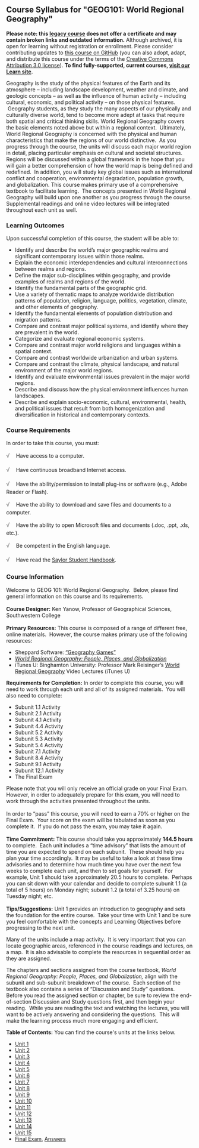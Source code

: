 Course Syllabus for "GEOG101: World Regional Geography"
-------------------------------------------------------

**Please note: this [legacy course](https://sayloracademy.zendesk.com/hc/en-us/articles/206089967) does not offer a certificate and may contain 
broken links and outdated information.** Although archived, it is open 
for learning without registration or enrollment. Please consider contributing 
updates to [this course on GitHub](https://github.com/saylordotorg/course_geog101) 
(you can also adopt, adapt, and distribute this course under the terms of 
the [Creative Commons Attribution 3.0 license](http://creativecommons.org/licenses/by/3.0/)). **To find fully-supported, current courses, [visit our 
Learn site](https://learn.saylor.org).**

Geography is the study of the physical features of the Earth and its
atmosphere – including landscape development, weather and climate, and
geologic concepts – as well as the influence of human activity –
including cultural, economic, and political activity – on those physical
features.  Geography students, as they study the many aspects of our
physically and culturally diverse world, tend to become more adept at
tasks that require both spatial and critical thinking skills. World
Regional Geography covers the basic elements noted above but within a
regional context.  Ultimately, World Regional Geography is concerned
with the physical and human characteristics that make the regions of our
world distinctive.  As you progress through the course, the units will
discuss each major world region in detail, placing particular emphasis
on cultural and societal structures.  Regions will be discussed within a
global framework in the hope that you will gain a better comprehension
of how the world map is being defined and redefined.  In addition, you
will study key global issues such as international conflict and
cooperation, environmental degradation, population growth, and
globalization. This course makes primary use of a comprehensive textbook
to facilitate learning.  The concepts presented in World Regional
Geography will build upon one another as you progress through the
course.  Supplemental readings and online video lectures will be
integrated throughout each unit as well.

### Learning Outcomes

Upon successful completion of this course, the student will be able to:

-   Identify and describe the world’s major geographic realms and
    significant contemporary issues within those realms.
-   Explain the economic interdependencies and cultural interconnections
    between realms and regions.
-   Define the major sub-disciplines within geography, and provide
    examples of realms and regions of the world.
-   Identify the fundamental parts of the geographic grid.
-   Use a variety of thematic maps to analyze worldwide distribution
    patterns of population, religion, language, politics, vegetation,
    climate, and other elements of geography.
-   Identify the fundamental elements of population distribution and
    migration patterns.
-   Compare and contrast major political systems, and identify where
    they are prevalent in the world.
-   Categorize and evaluate regional economic systems.
-   Compare and contrast major world religions and languages within a
    spatial context.
-   Compare and contrast worldwide urbanization and urban systems.
-   Compare and contrast the climate, physical landscape, and natural
    environment of the major world regions.
-   Identify and evaluate environmental issues prevalent in the major
    world regions.
-   Describe and discuss how the physical environment influences human
    landscapes.
-   Describe and explain socio-economic, cultural, environmental,
    health, and political issues that result from both homogenization
    and diversification in historical and contemporary contexts.

### Course Requirements

In order to take this course, you must:  
  
 <span
style="color: rgb(85, 85, 85); font-family: 'Myriad Pro', 'Gill Sans', 'Gill Sans MT', Calibri, sans-serif; font-size: 16px; line-height: 24px;">√
   </span>Have access to a computer.  
  
 <span
style="color: rgb(85, 85, 85); font-family: 'Myriad Pro', 'Gill Sans', 'Gill Sans MT', Calibri, sans-serif; font-size: 16px; line-height: 24px;">√
   </span>Have continuous broadband Internet access.  
  
 <span
style="color: rgb(85, 85, 85); font-family: 'Myriad Pro', 'Gill Sans', 'Gill Sans MT', Calibri, sans-serif; font-size: 16px; line-height: 24px;">√
   </span>Have the ability/permission to install plug-ins or software
(e.g., Adobe Reader or Flash).  
  
 <span
style="color: rgb(85, 85, 85); font-family: 'Myriad Pro', 'Gill Sans', 'Gill Sans MT', Calibri, sans-serif; font-size: 16px; line-height: 24px;">√
   </span>Have the ability to download and save files and documents to a
computer.  
  
 <span
style="color: rgb(85, 85, 85); font-family: 'Myriad Pro', 'Gill Sans', 'Gill Sans MT', Calibri, sans-serif; font-size: 16px; line-height: 24px;">√
   </span>Have the ability to open Microsoft files and documents (.doc,
.ppt, .xls, etc.).  
  
 <span
style="color: rgb(85, 85, 85); font-family: 'Myriad Pro', 'Gill Sans', 'Gill Sans MT', Calibri, sans-serif; font-size: 16px; line-height: 24px;">√
   </span>Be competent in the English language.  
  
 <span
style="color: rgb(85, 85, 85); font-family: 'Myriad Pro', 'Gill Sans', 'Gill Sans MT', Calibri, sans-serif; font-size: 16px; line-height: 24px;">√
   </span>Have read the [Saylor Student
Handbook](http://www.saylor.org/site/wp-content/uploads/2012/05/Saylor-StudentHandbook.pdf).

### Course Information

Welcome to GEOG 101: World Regional Geography.  Below, please find
general information on this course and its requirements.   
    
 **Course Designer:** Ken Yanow, Professor of Geographical Sciences,
Southwestern College  
    
 **Primary Resources:** This course is composed of a range of different
free, online materials.  However, the course makes primary use of the
following resources:

-   Sheppard Software: [“Geography
    Games”](http://www.sheppardsoftware.com/Geography.htm)
-   [*World Regional Geography: People, Places, and
    Globalization*](http://www.saylor.org/site/textbooks/World%20Regional%20Geography.pdf)
-   iTunes U: Binghamton University: Professor Mark Reisinger’s
    [World Regional
    Geography](http://itunes.apple.com/itunes-u/geog151-world-regional-geography/id393916918?mt=2)
    Video Lectures (iTunes U)

**Requirements for Completion:** In order to complete this course, you
will need to work through each unit and all of its assigned materials.
 You will also need to complete:

-   Subunit 1.1 Activity
-   Subunit 2.1 Activity
-   Subunit 4.1 Activity
-   Subunit 4.4 Activity
-   Subunit 5.2 Activity
-   Subunit 5.3 Activity
-   Subunit 5.4 Activity
-   Subunit 7.1 Activity
-   Subunit 8.4 Activity
-   Subunit 9.1 Activity
-   Subunit 12.1 Activity
-   The Final Exam

Please note that you will only receive an official grade on your Final
Exam.  However, in order to adequately prepare for this exam, you will
need to work through the activities presented throughout the units.  
    
 In order to “pass” this course, you will need to earn a 70% or higher
on the Final Exam.  Your score on the exam will be tabulated as soon as
you complete it.  If you do not pass the exam, you may take it again.  
    
 **Time Commitment:** This course should take you approximately **144.5
hours** to complete.  Each unit includes a “time advisory” that lists
the amount of time you are expected to spend on each subunit.  These
should help you plan your time accordingly.  It may be useful to take a
look at these time advisories and to determine how much time you have
over the next few weeks to complete each unit, and then to set goals for
yourself.  For example, Unit 1 should take approximately 20.5 hours to
complete.  Perhaps you can sit down with your calendar and decide to
complete subunit 1.1 (a total of 5 hours) on Monday night; subunit 1.2
(a total of 3.25 hours) on Tuesday night; etc.  
    
 **Tips/Suggestions:** Unit 1 provides an introduction to geography and
sets the foundation for the entire course.  Take your time with Unit 1
and be sure you feel comfortable with the concepts and Learning
Objectives before progressing to the next unit.    
  
 Many of the units include a map activity.  It is very important that
you can locate geographic areas, referenced in the course readings and
lectures, on a map.  It is also advisable to complete the resources in
sequential order as they are assigned.  
  
 The chapters and sections assigned from the course textbook, *World
Regional Geography: People, Places, and Globalization,* align with the
subunit and sub-subunit breakdown of the course.  Each section of the
textbook also contains a series of “Discussion and Study” questions. 
Before you read the assigned section or chapter, be sure to review the
end-of-section Discussion and Study questions first, and then begin your
reading.  While you are reading the text and watching the lectures, you
will want to be actively answering and considering the questions.  This
will make the learning process much more engaging and efficient.   
  
**Table of Contents:** You can find the course's units at the links below.

- [Unit 1](https://legacy.saylor.org/geog101/Unit01/)
- [Unit 2](https://legacy.saylor.org/geog101/Unit02/)
- [Unit 3](https://legacy.saylor.org/geog101/Unit03/)
- [Unit 4](https://legacy.saylor.org/geog101/Unit04/)
- [Unit 5](https://legacy.saylor.org/geog101/Unit05/)
- [Unit 6](https://legacy.saylor.org/geog101/Unit06/)
- [Unit 7](https://legacy.saylor.org/geog101/Unit07/)
- [Unit 8](https://legacy.saylor.org/geog101/Unit08/)
- [Unit 9](https://legacy.saylor.org/geog101/Unit09/)
- [Unit 10](https://legacy.saylor.org/geog101/Unit10/)
- [Unit 11](https://legacy.saylor.org/geog101/Unit11/)
- [Unit 12](https://legacy.saylor.org/geog101/Unit12/)
- [Unit 13](https://legacy.saylor.org/geog101/Unit13/)
- [Unit 14](https://legacy.saylor.org/geog101/Unit14/)
- [Unit 15](https://legacy.saylor.org/geog101/Unit15/)
- [Final Exam](http://saylordotorg.github.io/LegacyExams/ELECTIVES/GEOG101/GEOG101-FinalExam.html), [Answers](http://saylordotorg.github.io/LegacyExams/ELECTIVES/GEOG101/GEOG101-FinalExam-Answers.html)
